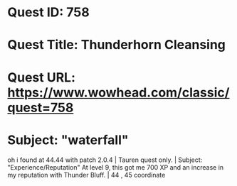 # Quest ID: 758
# Quest Title: Thunderhorn Cleansing
# Quest URL: https://www.wowhead.com/classic/quest=758
# Subject: "waterfall"
oh i found at 44.44 with patch 2.0.4 | Tauren quest only. | Subject: "Experience/Reputation"
At level 9, this got me 700 XP and an increase in my reputation with Thunder Bluff. | 44 , 45 coordinate